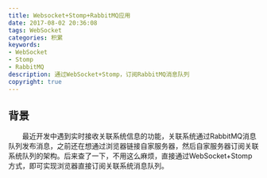 ```yaml
---
title: Websocket+Stomp+RabbitMQ应用
date: 2017-08-02 20:36:08
tags: WebSocket
categories: 积累
keywords: 
- WebSocket
- Stomp
- RabbitMQ
description: 通过WebSocket+Stomp，订阅RabbitMQ消息队列
copyright: true
---
```


## 背景

&emsp;&emsp;最近开发中遇到实时接收关联系统信息的功能，关联系统通过RabbitMQ消息队列发布消息，之前还在想通过浏览器链接自家服务器，然后自家服务器订阅关联系统队列的架构。后来查了一下，不用这么麻烦，直接通过WebSocket+Stomp方式，即可实现浏览器直接订阅关联系统消息队列。

